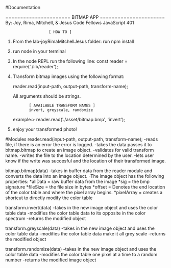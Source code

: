 #Documentation

====================== BITMAP APP ======================
            By: Joy, Rima, Mitchell, & Jesus
               Code Fellows JavaScript 401

                       [ HOW TO ]
1. From the lab-joyRimaMitchellJesus folder:
    run npm install

2.  run node in your terminal

3.  In the node REPL run the following line:
    const reader = require('./lib/reader');

5. Transform bitmap images using the following format:

   reader.read(input-path, output-path, transform-name);

   All arguments should be strings.

              [ AVAILABLE TRANSFORM NAMES ]
              invert, greyscale, randomize

    example:> reader.read('./asset/bitmap.bmp', 'invert');

6. enjoy your transformed photo!

#Modules
reader.read(input-path, output-path, transform-name);
    -reads file, if there is an error the error is logged.
    -takes the data passes it to bitmap.bitmap to create an image object.
    -validates for valid transform name.
    -writes the file to the location determined by the user.
    -lets user know if the write was succesful and the location of their transformed image.

bitmap.bitmap(data)
    -takes in buffer data from the reader module and converts the data into an image object.
    -The image object has the following properties:
        *allData = raw buffer data from the image
        *sig = the bmp signature
        *fileSize = the file size in bytes
        *offset = Denotes the end location of the color table and where the pixel array begins.
        *pixelArray = creates a shortcut to directly modify the color table

transform.invert(data)
    -takes in the new image object and uses the color table data
    -modifies the color table data to its opposite in the color spectrum
    -returns the modified object

transform.greyscale(data)
    -takes in the new image object and uses the color table data
    -modifies the color table data make it all grey scale
    -returns the modified object

transform.randomize(data)
    -takes in the new image object and uses the color table data
    -modifies the color table one pixel at a time to a random number
    -returns the modified image object

